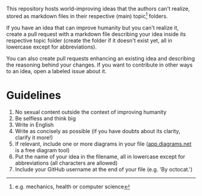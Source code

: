 This repository hosts world-improving ideas that the authors can't realize, stored as markdown files in their respective (main) topic[^topics] folders.

If you have an idea that can improve humanity but you can't realize it, create a pull request with a markdown file describing your idea inside its respective topic folder (create the folder if it doesn't exist yet, all in lowercase except for abbreviations).

You can also create pull requests enhancing an existing idea and describing the reasoning behind your changes. If you want to contribute in other ways to an idea, open a labeled issue about it.

[^topics]: e.g. mechanics, health or computer science

# Guidelines

1. No sexual content outside the context of improving humanity
2. Be selfless and think big
3. Write in English
4. Write as concisely as possible (if you have doubts about its clarity, clarify it more!)
5. If relevant, include one or more diagrams in your file ([app.diagrams.net](https://app.diagrams.net) is a free diagram tool)
6. Put the name of your idea in the filename, all in lowercase except for abbreviations (all characters are allowed)
7. Include your GitHub username at the end of your file (e.g. 'By octocat.')
